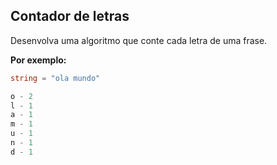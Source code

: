 ## Contador de letras

Desenvolva uma algoritmo que conte cada letra de uma frase.

**Por exemplo:**

```csharp
string = "ola mundo"

o - 2
l - 1
a - 1
m - 1
u - 1
n - 1
d - 1
```